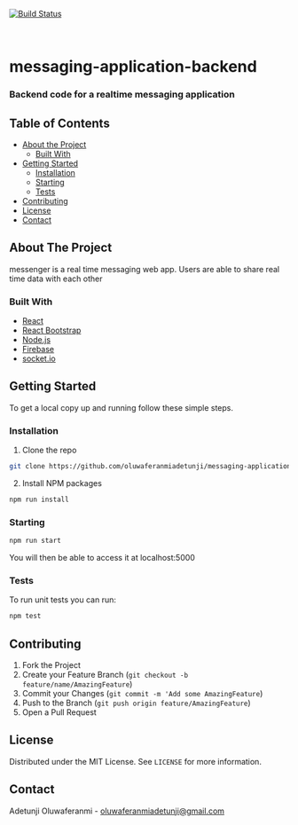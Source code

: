 [![Build Status](https://travis-ci.com/oluwaferanmiadetunji/messaging-application-backend.svg?branch=master)](https://travis-ci.com/oluwaferanmiadetunji/messaging-application-backend)

<br />

# messaging-application-backend

### Backend code for a realtime messaging application

<!-- TABLE OF CONTENTS -->

## Table of Contents

-   [About the Project](#about-the-project)
    -   [Built With](#built-with)
-   [Getting Started](#getting-started)
    -   [Installation](#installation)
    -   [Starting](#starting)
    -   [Tests](#tests)
-   [Contributing](#contributing)
-   [License](#license)
-   [Contact](#contact)

<!-- ABOUT THE PROJECT -->

## About The Project

messenger is a real time messaging web app. Users are able to share real time data with each other

### Built With

-   [React](https://reactjs.org/)
-   [React Bootstrap](https://react-bootstrap.netlify.app/getting-started/introduction/)
-   [Node.js](https://nodejs.org/en/)
-   [Firebase](https://firebase.google.com/)
-   [socket.io](https://socket.io/)

<!-- GETTING STARTED -->

## Getting Started

To get a local copy up and running follow these simple steps.

### Installation

1. Clone the repo

```sh
git clone https://github.com/oluwaferanmiadetunji/messaging-application-backend.git
```

2. Install NPM packages

```sh
npm run install
```

### Starting

```sh
npm run start
```

You will then be able to access it at localhost:5000

### Tests

To run unit tests you can run:

```sh
npm test
```

<!-- CONTRIBUTING -->

## Contributing

<!--
Contributions are what make the open source community such an amazing place to be learn, inspire, and create. Any contributions you make are **greatly appreciated**.
-->

1. Fork the Project
2. Create your Feature Branch (`git checkout -b feature/name/AmazingFeature`)
3. Commit your Changes (`git commit -m 'Add some AmazingFeature`)
4. Push to the Branch (`git push origin feature/AmazingFeature`)
5. Open a Pull Request

<!-- LICENSE -->

## License

Distributed under the MIT License. See `LICENSE` for more information.

<!-- CONTACT -->
## Contact

Adetunji Oluwaferanmi - oluwaferanmiadetunji@gmail.com